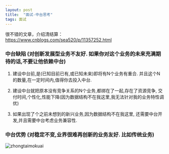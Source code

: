 ```yaml
---
layout: post
title:  "面试-中台思考"
tags: 面试
---
```


很不错的文章，介绍清结算： https://www.cnblogs.com/sea520/p/11357252.html

### 中台缺陷 (对创新发展型业务不友好. 如果你对这个业务的未来充满期待的话,不要让他依赖中台)

1. 建设中台前,是(已知目前已有,或已知未来)即将有N个业务有重合. 并且这个N的数量,在一定时间内,值得你去投入中台.

2. 建设中台就把原本没有竞争关系的N个业务,都绑在了一起,存在了资源竞争, 交付时间,个性化,性能下降(因为数据结构不在我这里,我无法针对我的业务特性调优)

3. 如果出现了个之前未想到的新兴业务,因为数据结构不在我这里, 还需要中台开发,并且需要中台考虑业务兼容性.


### 中台优势 (对稳定不变,业界很难再创新的业务友好. 比如传统业务)





![zhongtaimokuai](../../../images/postimg/zhongtaimokuai.jpg)